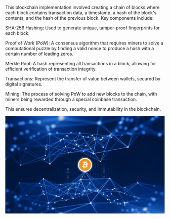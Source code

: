 This blockchain implementation involved creating a chain of blocks where each block contains transaction data, a timestamp, a hash of the block's contents, and the hash of the previous block. Key components include:

SHA-256 Hashing: Used to generate unique, tamper-proof fingerprints for each block.

Proof of Work (PoW): A consensus algorithm that requires miners to solve a computational puzzle by finding a valid nonce to produce a hash with a certain number of leading zeros.

Merkle Root: A hash representing all transactions in a block, allowing for efficient verification of transaction integrity.

Transactions: Represent the transfer of value between wallets, secured by digital signatures.

Mining: The process of solving PoW to add new blocks to the chain, with miners being rewarded through a special coinbase transaction.

This ensures decentralization, security, and immutability in the blockchain.

![My Logo](1424866-270329364.jpg)
